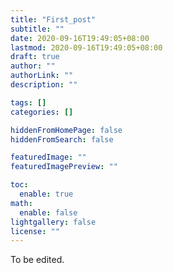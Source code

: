 ```yaml
---
title: "First_post"
subtitle: ""
date: 2020-09-16T19:49:05+08:00
lastmod: 2020-09-16T19:49:05+08:00
draft: true
author: ""
authorLink: ""
description: ""

tags: []
categories: []

hiddenFromHomePage: false
hiddenFromSearch: false

featuredImage: ""
featuredImagePreview: ""

toc:
  enable: true
math:
  enable: false
lightgallery: false
license: ""
---
```


To be edited. <!--more-->

